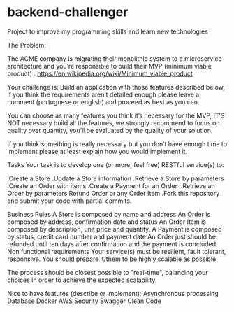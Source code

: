 # backend-challenger
Project to improve my programming skills and learn new technologies

The Problem:

The ACME company is migrating their monolithic system to a microservice architecture and you’re responsible to build their MVP (minimum viable product) . https://en.wikipedia.org/wiki/Minimum_viable_product

Your challenge is: Build an application with those features described below, if you think the requirements aren’t detailed enough please leave a comment (portuguese or english) and proceed as best as you can.

You can choose as many features you think it’s necessary for the MVP, IT’S NOT necessary build all the features, we strongly recommend to focus on quality over quantity, you’ll be evaluated by the quality of your solution.

If you think something is really necessary but you don’t have enough time to implement please at least explain how you would implement it.

Tasks
Your task is to develop one (or more, feel free) RESTful service(s) to:

.Create a Store
.Update a Store information
.Retrieve a Store by parameters
.Create an Order with items
.Create a Payment for an Order
..Retrieve an Order by parameters
Refund Order or any Order Item
.Fork this repository and submit your code with partial commits.

Business Rules
A Store is composed by name and address
An Order is composed by address, confirmation date and status
An Order Item is composed by description, unit price and quantity.
A Payment is composed by status, credit card number and payment date
An Order just should be refunded until ten days after confirmation and the payment is concluded.
Non functional requirements
Your service(s) must be resilient, fault tolerant, responsive. You should prepare it/them to be highly scalable as possible.

The process should be closest possible to "real-time", balancing your choices in order to achieve the expected scalability.

Nice to have features (describe or implement):
Asynchronous processing
Database
Docker
AWS
Security
Swagger
Clean Code
